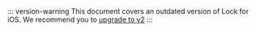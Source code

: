 ::: version-warning
This document covers an outdated version of Lock for iOS. We recommend you to [upgrade to v2](/libraries/lock-ios/v2/migration)
:::

